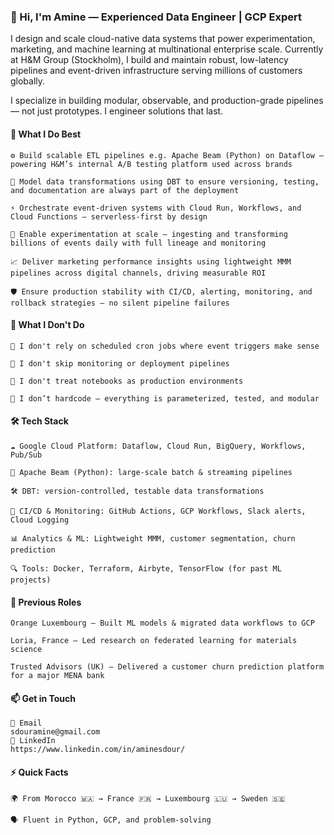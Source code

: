 ### 👋 Hi, I'm Amine — Experienced Data Engineer | GCP Expert

I design and scale cloud-native data systems that power experimentation, marketing, and machine learning at multinational enterprise scale. Currently at H&M Group (Stockholm), I build and maintain robust, low-latency pipelines and event-driven infrastructure serving millions of customers globally.

I specialize in building modular, observable, and production-grade pipelines — not just prototypes. I engineer solutions that last.

#### 🚀 What I Do Best

    ⚙️ Build scalable ETL pipelines e.g. Apache Beam (Python) on Dataflow — powering H&M’s internal A/B testing platform used across brands

    🧱 Model data transformations using DBT to ensure versioning, testing, and documentation are always part of the deployment

    ⚡ Orchestrate event-driven systems with Cloud Run, Workflows, and Cloud Functions — serverless-first by design

    🧪 Enable experimentation at scale — ingesting and transforming billions of events daily with full lineage and monitoring

    📈 Deliver marketing performance insights using lightweight MMM pipelines across digital channels, driving measurable ROI

    🛡️ Ensure production stability with CI/CD, alerting, monitoring, and rollback strategies — no silent pipeline failures

#### 🧠 What I Don't Do

    🚫 I don't rely on scheduled cron jobs where event triggers make sense

    🚫 I don't skip monitoring or deployment pipelines

    🚫 I don't treat notebooks as production environments

    🚫 I don’t hardcode — everything is parameterized, tested, and modular

#### 🛠️ Tech Stack

    ☁️ Google Cloud Platform: Dataflow, Cloud Run, BigQuery, Workflows, Pub/Sub
    
    🧪 Apache Beam (Python): large-scale batch & streaming pipelines

    🛠️ DBT: version-controlled, testable data transformations

    🔄 CI/CD & Monitoring: GitHub Actions, GCP Workflows, Slack alerts, Cloud Logging

    📊 Analytics & ML: Lightweight MMM, customer segmentation, churn prediction

    🔍 Tools: Docker, Terraform, Airbyte, TensorFlow (for past ML projects)

#### 📍 Previous Roles

    Orange Luxembourg – Built ML models & migrated data workflows to GCP

    Loria, France – Led research on federated learning for materials science

    Trusted Advisors (UK) – Delivered a customer churn prediction platform for a major MENA bank

#### 📫 Get in Touch

    📧 Email
    sdouramine@gmail.com
    🔗 LinkedIn
    https://www.linkedin.com/in/aminesdour/

#### ⚡ Quick Facts

    🌍 From Morocco 🇲🇦 → France 🇫🇷 → Luxembourg 🇱🇺 → Sweden 🇸🇪

    🗣️ Fluent in Python, GCP, and problem-solving
